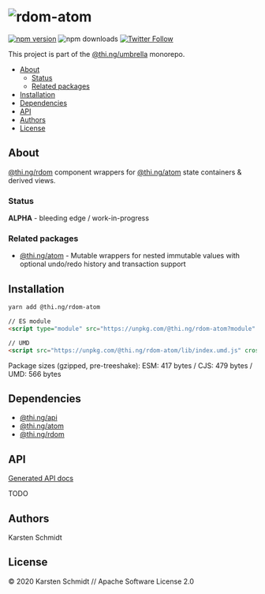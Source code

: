 <!-- This file is generated - DO NOT EDIT! -->

# ![rdom-atom](https://media.thi.ng/umbrella/banners/thing-rdom-atom.svg?657b299b)

[![npm version](https://img.shields.io/npm/v/@thi.ng/rdom-atom.svg)](https://www.npmjs.com/package/@thi.ng/rdom-atom)
![npm downloads](https://img.shields.io/npm/dm/@thi.ng/rdom-atom.svg)
[![Twitter Follow](https://img.shields.io/twitter/follow/thing_umbrella.svg?style=flat-square&label=twitter)](https://twitter.com/thing_umbrella)

This project is part of the
[@thi.ng/umbrella](https://github.com/thi-ng/umbrella/) monorepo.

- [About](#about)
  - [Status](#status)
  - [Related packages](#related-packages)
- [Installation](#installation)
- [Dependencies](#dependencies)
- [API](#api)
- [Authors](#authors)
- [License](#license)

## About

[@thi.ng/rdom](https://github.com/thi-ng/umbrella/tree/develop/packages/rdom) component wrappers for [@thi.ng/atom](https://github.com/thi-ng/umbrella/tree/develop/packages/atom) state containers & derived views.

### Status

**ALPHA** - bleeding edge / work-in-progress

### Related packages

- [@thi.ng/atom](https://github.com/thi-ng/umbrella/tree/develop/packages/atom) - Mutable wrappers for nested immutable values with optional undo/redo history and transaction support

## Installation

```bash
yarn add @thi.ng/rdom-atom
```

```html
// ES module
<script type="module" src="https://unpkg.com/@thi.ng/rdom-atom?module" crossorigin></script>

// UMD
<script src="https://unpkg.com/@thi.ng/rdom-atom/lib/index.umd.js" crossorigin></script>
```

Package sizes (gzipped, pre-treeshake): ESM: 417 bytes / CJS: 479 bytes / UMD: 566 bytes

## Dependencies

- [@thi.ng/api](https://github.com/thi-ng/umbrella/tree/develop/packages/api)
- [@thi.ng/atom](https://github.com/thi-ng/umbrella/tree/develop/packages/atom)
- [@thi.ng/rdom](https://github.com/thi-ng/umbrella/tree/develop/packages/rdom)

## API

[Generated API docs](https://docs.thi.ng/umbrella/rdom-atom/)

TODO

## Authors

Karsten Schmidt

## License

&copy; 2020 Karsten Schmidt // Apache Software License 2.0
